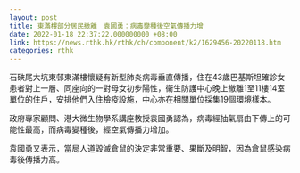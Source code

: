 ```yaml
---
layout: post
title: 東滿樓部分居民撤離　袁國勇：病毒變種後空氣傳播力增
date: 2022-01-18 22:37:22.000000000 +08:00
link: https://news.rthk.hk/rthk/ch/component/k2/1629456-20220118.htm
categories: rthk
---
```


石硤尾大坑東邨東滿樓懷疑有新型肺炎病毒垂直傳播，住在43歲巴基斯坦確診女患者對上一層、同座向的一對母女初步陽性，衞生防護中心晚上撤離1至11樓14室單位的住戶，安排他們入住檢疫設施，中心亦在相關單位採集19個環境樣本。

政府專家顧問、港大微生物學系講座教授袁國勇認為，病毒經抽氣扇由下傳上的可能性最高，而病毒變種後，經空氣傳播力增加。

袁國勇又表示，當局人道毀滅倉鼠的決定非常重要、果斷及明智，因為倉鼠感染病毒後傳播力高。

